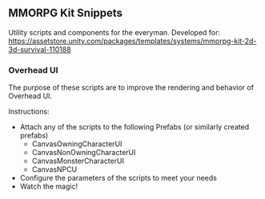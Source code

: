 ## MMORPG Kit Snippets
Utility scripts and components for the everyman.
Developed for:
https://assetstore.unity.com/packages/templates/systems/mmorpg-kit-2d-3d-survival-110188

### Overhead UI
The purpose of these scripts are to improve the rendering and behavior of Overhead UI.

Instructions:
- Attach any of the scripts to the following Prefabs (or similarly created prefabs)
    - CanvasOwningCharacterUI
    - CanvasNonOwningCharacterUI
    - CanvasMonsterCharacterUI
    - CanvasNPCU
- Configure the parameters of the scripts to meet your needs
- Watch the magic!
